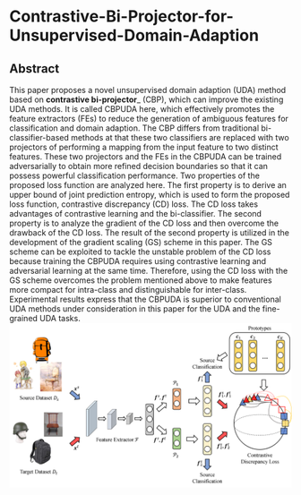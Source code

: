 # Contrastive-Bi-Projector-for-Unsupervised-Domain-Adaption

## Abstract
<!-- [ABSTRACT] -->
This paper proposes a novel unsupervised domain 
adaption (UDA) method based on **contrastive bi-projector**_ (CBP), 
which can improve the existing UDA methods. It is called 
CBPUDA here, which effectively promotes the feature extractors 
(FEs) to reduce the generation of ambiguous features for 
classification and domain adaption. The CBP differs from 
traditional bi-classifier-based methods at that these two 
classifiers are replaced with two projectors of performing a
mapping from the input feature to two distinct features. These 
two projectors and the FEs in the CBPUDA can be trained 
adversarially to obtain more refined decision boundaries so that 
it can possess powerful classification performance. Two 
properties of the proposed loss function are analyzed here. The 
first property is to derive an upper bound of joint prediction 
entropy, which is used to form the proposed loss function, 
contrastive discrepancy (CD) loss. The CD loss takes advantages 
of contrastive learning and the bi-classifier. The second property 
is to analyze the gradient of the CD loss and then overcome the 
drawback of the CD loss. The result of the second property is
utilized in the development of the gradient scaling (GS) scheme in 
this paper. The GS scheme can be exploited to tackle the unstable 
problem of the CD loss because training the CBPUDA requires 
using contrastive learning and adversarial learning at the same 
time. Therefore, using the CD loss with the GS scheme overcomes 
the problem mentioned above to make features more compact for 
intra-class and distinguishable for inter-class. Experimental 
results express that the CBPUDA is superior to conventional 
UDA methods under consideration in this paper for the UDA and 
the fine-grained UDA tasks.
![CBPUDA](figures/framework.png)

